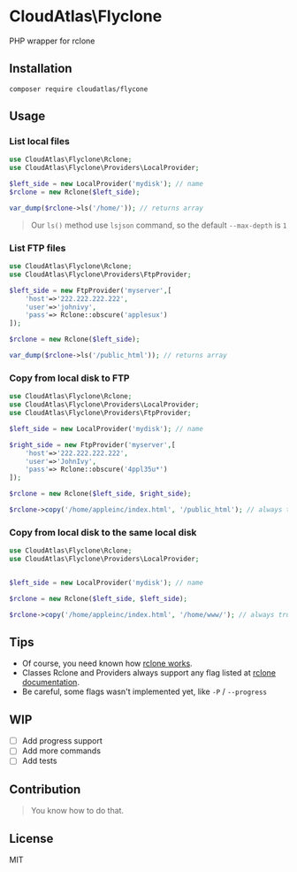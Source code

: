 # CloudAtlas\Flyclone
PHP wrapper for rclone

## Installation

```shell script
composer require cloudatlas/flycone
```

## Usage
### List local files
```php
use CloudAtlas\Flyclone\Rclone;
use CloudAtlas\Flyclone\Providers\LocalProvider;

$left_side = new LocalProvider('mydisk'); // name
$rclone = new Rclone($left_side);

var_dump($rclone->ls('/home/')); // returns array
```
> Our `ls()` method use `lsjson` command, so the default `--max-depth` is `1`
### List FTP files
```php
use CloudAtlas\Flyclone\Rclone;
use CloudAtlas\Flyclone\Providers\FtpProvider;

$left_side = new FtpProvider('myserver',[
    'host'=>'222.222.222.222',
    'user'=>'johnivy',
    'pass'=> Rclone::obscure('applesux')
]);

$rclone = new Rclone($left_side);

var_dump($rclone->ls('/public_html')); // returns array
```
### Copy from local disk to FTP
```php
use CloudAtlas\Flyclone\Rclone;
use CloudAtlas\Flyclone\Providers\LocalProvider;
use CloudAtlas\Flyclone\Providers\FtpProvider;

$left_side = new LocalProvider('mydisk'); // name

$right_side = new FtpProvider('myserver',[
    'host'=>'222.222.222.222',
    'user'=>'JohnIvy',
    'pass'=> Rclone::obscure('4ppl35u*')
]);

$rclone = new Rclone($left_side, $right_side);

$rclone->copy('/home/appleinc/index.html', '/public_html'); // always true, otherwise throws error
```
### Copy from local disk to the same local disk
```php
use CloudAtlas\Flyclone\Rclone;
use CloudAtlas\Flyclone\Providers\LocalProvider;


$left_side = new LocalProvider('mydisk'); // name

$rclone = new Rclone($left_side, $left_side);

$rclone->copy('/home/appleinc/index.html', '/home/www/'); // always true, otherwise throws error
```
## Tips
* Of course, you need known how [rclone works](https://rclone.org/docs).
* Classes Rclone and Providers always support any flag listed at [rclone documentation](https://rclone.org/flags/).
* Be careful, some flags wasn't implemented yet, like `-P` / `--progress`
## WIP
-[ ] Add progress support
-[ ] Add more commands
-[ ] Add tests

## Contribution
> You know how to do that.

## License
MIT 
